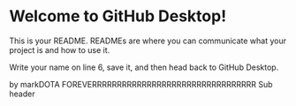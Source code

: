# Welcome to GitHub Desktop!

This is your README. READMEs are where you can communicate what your project is and how to use it.

Write your name on line 6, save it, and then head back to GitHub Desktop.

by markDOTA FOREVERRRRRRRRRRRRRRRRRRRRRRRRRRRRRRRRR
Sub header

